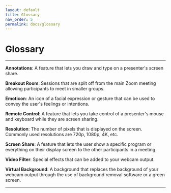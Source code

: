 ```yaml
---
layout: default
title: Glossary
nav_order: 5
permalink: docs/glossary
---
```


# Glossary

---

**Annotations**: A feature that lets you draw and type on a presenter's screen share.

**Breakout Room**: Sessions that are split off from the main Zoom meeting allowing participants to meet in smaller groups.

**Emoticon**: An icon of a facial expression or gesture that can be used to convey the user's feelings or intentions.

**Remote Control**: A feature that lets you take control of a presenter's mouse and keyboard while they are screen sharing.

**Resolution**: The number of pixels that is displayed on the screen. Commonly used resolutions are 720p, 1080p, 4K, etc.

**Screen Share**: A feature that lets the user show a specific program or everything on their display screen to the other participants in a meeting.

**Video Filter**: Special effects that can be added to your webcam output.

**Virtual Background**: A background that replaces the background of your webcam output through the use of background removal software or a green screen.

---
